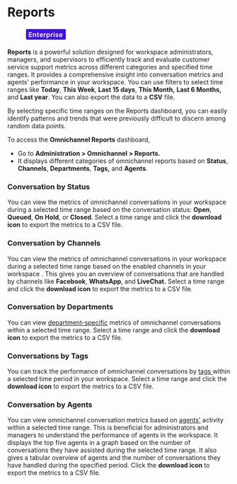 # Reports

<figure><img src="../../.gitbook/assets/2021-06-10_22-31-38 (3) (3) (3) (3) (3) (3) (3) (3) (3) (2) (3) (1) (1) (1) (1) (2) (1) (1) (1) (1) (1) (1) (4) (1) (1) (1) (1) (1) (1) (1) (34).jpg" alt=""><figcaption></figcaption></figure>

**Reports** is a powerful solution designed for workspace administrators, managers, and supervisors to efficiently track and evaluate customer service support metrics across different categories and specified time ranges. It provides a comprehensive insight into conversation metrics and agents' performance in your workspace. You can use filters to select time ranges like **Today**, **This Week**, **Last 15 days**, **This Month,** **Last 6 Months,** and **Last year**. You can also export the data to a **CSV** file.

By selecting specific time ranges on the Reports dashboard, you can easily identify patterns and trends that were previously difficult to discern among random data points.

To access the **Omnichannel Reports** dashboard,

* Go to **Administration > Omnichannel > Reports.**&#x20;
* It displays different categories of omnichannel reports based on **Status**, **Channels**, **Departments**, **Tags,** and **Agents**.

### Conversation by Status

You can view the metrics of omnichannel conversations in your workspace during a selected time range based on the conversation status: **Open**, **Queued**, **On Hold**, or **Closed**. Select a time range and click the **download icon** to export the metrics to a CSV file.

### Conversation by Channels

You can view the metrics of omnichannel conversations in your workspace during a selected time range based on the enabled channels in your workspace . This gives you an overview of conversations that are handled by channels like **Facebook**, **WhatsApp**, and **LiveChat.** Select a time range and click the **download icon** to export the metrics to a CSV file.

### Conversation by Departments

You can view [department-specific](departments.md) metrics of omnichannel conversations within a selected time range. Select a time range and click the **download icon** to export the metrics to a CSV file.

### Conversations by Tags

You can track the performance of omnichannel conversations by [tags ](tags.md)within a selected time period in your workspace. Select a time range and click the **download icon** to export the metrics to a CSV file.

### Conversation by Agents

You can view omnichannel conversation metrics based on [agents'](agents.md) activity within a selected time range. This is beneficial for administrators and managers to understand the performance of agents in the workspace.  It displays the top five agents in a graph based on the number of conversations they have assisted during the selected time range. It also gives a tabular overview of agents and the number of conversations they have handled during the specified period. Click the **download icon** to export the metrics to a CSV file.

